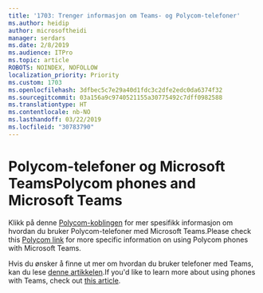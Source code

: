 ```yaml
---
title: '1703: Trenger informasjon om Teams- og Polycom-telefoner'
ms.author: heidip
author: microsoftheidi
manager: serdars
ms.date: 2/8/2019
ms.audience: ITPro
ms.topic: article
ROBOTS: NOINDEX, NOFOLLOW
localization_priority: Priority
ms.custom: 1703
ms.openlocfilehash: 3dfbec5c7e29a40d1fdc3c2dfe2edc0da6374f32
ms.sourcegitcommit: 03a156a9c9740521155a30775492c7dff0982588
ms.translationtype: HT
ms.contentlocale: nb-NO
ms.lasthandoff: 03/22/2019
ms.locfileid: "30783790"
---
```

# <a name="polycom-phones-and-microsoft-teams"></a><span data-ttu-id="bfa6e-102">Polycom-telefoner og Microsoft Teams</span><span class="sxs-lookup"><span data-stu-id="bfa6e-102">Polycom phones and Microsoft Teams</span></span>

<span data-ttu-id="bfa6e-103">Klikk på denne [Polycom-koblingen](http://www.polycom.com/content/dam/polycom/common/documents/faqs/polycom-phones-and-microsoft-teams-faq-enus.pdf) for mer spesifikk informasjon om hvordan du bruker Polycom-telefoner med Microsoft Teams.</span><span class="sxs-lookup"><span data-stu-id="bfa6e-103">Please check this [Polycom link](http://www.polycom.com/content/dam/polycom/common/documents/faqs/polycom-phones-and-microsoft-teams-faq-enus.pdf) for more specific information on using Polycom phones with Microsoft Teams.</span></span>

<span data-ttu-id="bfa6e-104">Hvis du ønsker å finne ut mer om hvordan du bruker telefoner med Teams, kan du lese [denne artikkelen](https://docs.microsoft.com/nb-NO/microsoftteams/phones-for-teams).</span><span class="sxs-lookup"><span data-stu-id="bfa6e-104">If you'd like to learn more about using phones with Teams, check out [this article](https://docs.microsoft.com/nb-NO/microsoftteams/phones-for-teams).</span></span>
